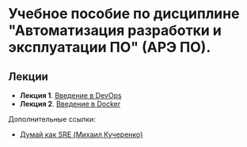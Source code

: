# Учебное пособие по дисциплине "Автоматизация разработки и эксплуатации ПО" (АРЭ ПО).



## Лекции

* **Лекция 1**. [Введение в DevOps](/IU-5/Lections/01_Lection/L1-text.md)
* **Лекция 2**. [Введение в Docker](/IU-5/Lections/02_Lection/L2.md)


Дополнительные ссылки:

* [Думай как SRE (Михаил Кучеренко)](/IU-5/Lections/01_Lection/Think_like_SRE.pdf)
